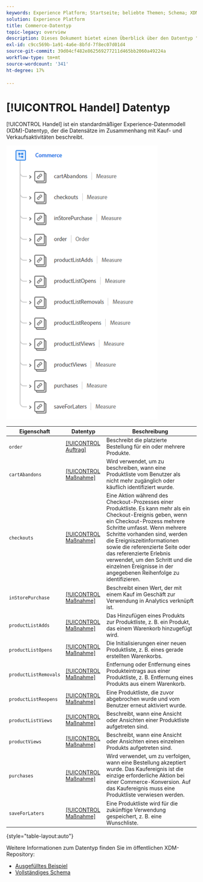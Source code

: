 ```yaml
---
keywords: Experience Platform; Startseite; beliebte Themen; Schema; XDM; Felder; Schemas; Schemas; Commerce; Datentyp; Datentyp; Datentyp;
solution: Experience Platform
title: Commerce-Datentyp
topic-legacy: overview
description: Dieses Dokument bietet einen Überblick über den Datentyp "Commerce Experience-Datenmodell (XDM)".
exl-id: c9cc569b-1a91-4a6e-8bfd-7f8ec07d01d4
source-git-commit: 39d04cf482e862569277211d465bb2060a49224a
workflow-type: tm+mt
source-wordcount: '341'
ht-degree: 17%

---
```


# [!UICONTROL Handel] Datentyp

[!UICONTROL Handel] ist ein standardmäßiger Experience-Datenmodell (XDM)-Datentyp, der die Datensätze im Zusammenhang mit Kauf- und Verkaufsaktivitäten beschreibt.

<img src="../images/data-types/commerce.PNG" width="400" /><br />

| Eigenschaft | Datentyp | Beschreibung |
| --- | --- | --- |
| `order` | [[!UICONTROL Auftrag]](./order.md) | Beschreibt die platzierte Bestellung für ein oder mehrere Produkte. |
| `cartAbandons` | [[!UICONTROL Maßnahme]](./measure.md) | Wird verwendet, um zu beschreiben, wann eine Produktliste vom Benutzer als nicht mehr zugänglich oder käuflich identifiziert wurde. |
| `checkouts` | [[!UICONTROL Maßnahme]](./measure.md) | Eine Aktion während des Checkout-Prozesses einer Produktliste. Es kann mehr als ein Checkout-Ereignis geben, wenn ein Checkout-Prozess mehrere Schritte umfasst. Wenn mehrere Schritte vorhanden sind, werden die Ereigniszeitinformationen sowie die referenzierte Seite oder das referenzierte Erlebnis verwendet, um den Schritt und die einzelnen Ereignisse in der angegebenen Reihenfolge zu identifizieren. |
| `inStorePurchase` | [[!UICONTROL Maßnahme]](./measure.md) | Beschreibt einen Wert, der mit einem Kauf im Geschäft zur Verwendung in Analytics verknüpft ist. |
| `productListAdds` | [[!UICONTROL Maßnahme]](./measure.md) | Das Hinzufügen eines Produkts zur Produktliste, z. B. ein Produkt, das einem Warenkorb hinzugefügt wird. |
| `productListOpens` | [[!UICONTROL Maßnahme]](./measure.md) | Die Initialisierungen einer neuen Produktliste, z. B. eines gerade erstellten Warenkorbs. |
| `productListRemovals` | [[!UICONTROL Maßnahme]](./measure.md) | Entfernung oder Entfernung eines Produkteintrags aus einer Produktliste, z. B. Entfernung eines Produkts aus einem Warenkorb. |
| `productListReopens` | [[!UICONTROL Maßnahme]](./measure.md) | Eine Produktliste, die zuvor abgebrochen wurde und vom Benutzer erneut aktiviert wurde. |
| `productListViews` | [[!UICONTROL Maßnahme]](./measure.md) | Beschreibt, wann eine Ansicht oder Ansichten einer Produktliste aufgetreten sind. |
| `productViews` | [[!UICONTROL Maßnahme]](./measure.md) | Beschreibt, wann eine Ansicht oder Ansichten eines einzelnen Produkts aufgetreten sind. |
| `purchases` | [[!UICONTROL Maßnahme]](./measure.md) | Wird verwendet, um zu verfolgen, wann eine Bestellung akzeptiert wurde. Das Kaufereignis ist die einzige erforderliche Aktion bei einer Commerce-Konversion. Auf das Kaufereignis muss eine Produktliste verwiesen werden. |
| `saveForLaters` | [[!UICONTROL Maßnahme]](./measure.md) | Eine Produktliste wird für die zukünftige Verwendung gespeichert, z. B. eine Wunschliste. |

{style=&quot;table-layout:auto&quot;}

Weitere Informationen zum Datentyp finden Sie im öffentlichen XDM-Repository:

* [Ausgefülltes Beispiel](https://github.com/adobe/xdm/blob/master/components/datatypes/marketing/commerce.example.1.json)
* [Vollständiges Schema](https://github.com/adobe/xdm/blob/master/components/datatypes/marketing/commerce.schema.json)

